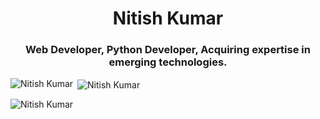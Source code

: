 <h1 align="center">Nitish Kumar</h1>
<h3 align="center">Web Developer, Python Developer, Acquiring expertise in emerging technologies.</h3>
<p><img align="left" src="https://github-readme-stats.vercel.app/api/top-langs?username=c0d1ngthunder&show_icons=true&locale=en&layout=compact" alt="Nitish Kumar" /></p>
<p>&nbsp;<img align="center" src="https://github-readme-stats.vercel.app/api?username=c0d1ngthunder&show_icons=true&locale=en" alt="Nitish Kumar" /></p>
<p><img align="center" src="https://streak-stats.demolab.com/?user=c0d1ngthunder" alt="Nitish Kumar" /></p>
